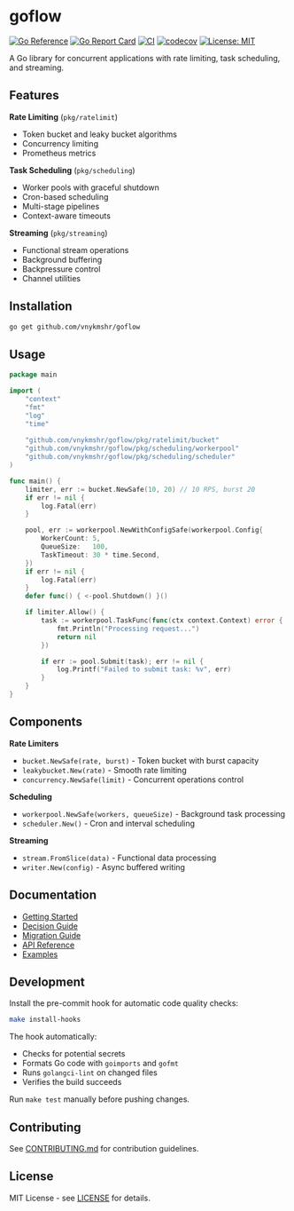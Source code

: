 # goflow

[![Go Reference](https://pkg.go.dev/badge/github.com/vnykmshr/goflow.svg)](https://pkg.go.dev/github.com/vnykmshr/goflow)
[![Go Report Card](https://goreportcard.com/badge/github.com/vnykmshr/goflow)](https://goreportcard.com/report/github.com/vnykmshr/goflow)
[![CI](https://github.com/vnykmshr/goflow/actions/workflows/ci.yml/badge.svg)](https://github.com/vnykmshr/goflow/actions/workflows/ci.yml)
[![codecov](https://codecov.io/gh/vnykmshr/goflow/branch/main/graph/badge.svg)](https://codecov.io/gh/vnykmshr/goflow)
[![License: MIT](https://img.shields.io/badge/License-MIT-yellow.svg)](https://opensource.org/licenses/MIT)

A Go library for concurrent applications with rate limiting, task scheduling, and streaming.

## Features

**Rate Limiting** (`pkg/ratelimit`)
- Token bucket and leaky bucket algorithms
- Concurrency limiting
- Prometheus metrics

**Task Scheduling** (`pkg/scheduling`)
- Worker pools with graceful shutdown
- Cron-based scheduling
- Multi-stage pipelines
- Context-aware timeouts

**Streaming** (`pkg/streaming`)
- Functional stream operations
- Background buffering
- Backpressure control
- Channel utilities

## Installation

```bash
go get github.com/vnykmshr/goflow
```

## Usage

```go
package main

import (
    "context"
    "fmt"
    "log"
    "time"
    
    "github.com/vnykmshr/goflow/pkg/ratelimit/bucket"
    "github.com/vnykmshr/goflow/pkg/scheduling/workerpool"
    "github.com/vnykmshr/goflow/pkg/scheduling/scheduler"
)

func main() {
    limiter, err := bucket.NewSafe(10, 20) // 10 RPS, burst 20
    if err != nil {
        log.Fatal(err)
    }

    pool, err := workerpool.NewWithConfigSafe(workerpool.Config{
        WorkerCount: 5,
        QueueSize:   100,
        TaskTimeout: 30 * time.Second,
    })
    if err != nil {
        log.Fatal(err)
    }
    defer func() { <-pool.Shutdown() }()

    if limiter.Allow() {
        task := workerpool.TaskFunc(func(ctx context.Context) error {
            fmt.Println("Processing request...")
            return nil
        })

        if err := pool.Submit(task); err != nil {
            log.Printf("Failed to submit task: %v", err)
        }
    }
}
```

## Components

**Rate Limiters**
- `bucket.NewSafe(rate, burst)` - Token bucket with burst capacity
- `leakybucket.New(rate)` - Smooth rate limiting
- `concurrency.NewSafe(limit)` - Concurrent operations control

**Scheduling**
- `workerpool.NewSafe(workers, queueSize)` - Background task processing
- `scheduler.New()` - Cron and interval scheduling

**Streaming**
- `stream.FromSlice(data)` - Functional data processing
- `writer.New(config)` - Async buffered writing

## Documentation

- [Getting Started](./docs/GETTING_STARTED.md)
- [Decision Guide](./docs/DECISION_GUIDE.md)
- [Migration Guide](./docs/MIGRATION.md)
- [API Reference](https://pkg.go.dev/github.com/vnykmshr/goflow)
- [Examples](./examples/)

## Development

Install the pre-commit hook for automatic code quality checks:
```bash
make install-hooks
```

The hook automatically:
- Checks for potential secrets
- Formats Go code with `goimports` and `gofmt`
- Runs `golangci-lint` on changed files
- Verifies the build succeeds

Run `make test` manually before pushing changes.

## Contributing

See [CONTRIBUTING.md](./CONTRIBUTING.md) for contribution guidelines.

## License

MIT License - see [LICENSE](LICENSE) for details.